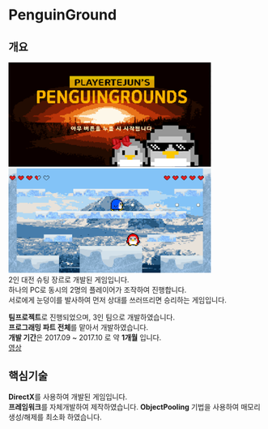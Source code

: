 # PenguinGround
## 개요
<img src ="/ReadmeIMG/펭귄그라운드_Main.PNG" width="400px"></img>   
<img src ="/ReadmeIMG/펭귄그라운드_게임.PNG" width="400px"></img>   
2인 대전 슈팅 장르로 개발된 게임입니다.   
하나의 PC로 동시의 2명의 플레이어가 조작하여 진행합니다.   
서로에게 눈덩이를 발사하여 먼저 상대를 쓰러뜨리면 승리하는 게임입니다.   

**팀프로젝트**로 진행되었으며, 3인 팀으로 개발하였습니다.   
**프로그래밍 파트 전체**를 맡아서 개발하였습니다.   
**개발 기간**은 2017.09 ~ 2017.10 로 약 **1개월** 입니다.     
[영상](https://www.youtube.com/watch?v=yNLL3UpdCtE)

## 핵심기술
**DirectX**를 사용하여 개발된 게임입니다.   
**프레임워크**를 자체개발하여 제작하였습니다.
**ObjectPooling** 기법을 사용하여 매모리 생성/해제를 최소화 하였습니다. 